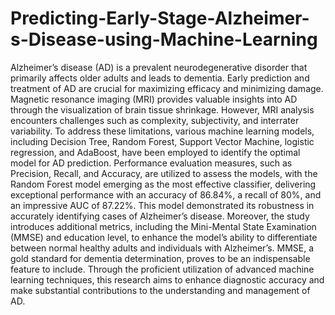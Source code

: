 # Predicting-Early-Stage-Alzheimer-s-Disease-using-Machine-Learning

Alzheimer’s disease (AD) is a prevalent neurodegenerative
disorder that primarily affects older adults and leads to
dementia. Early prediction and treatment of AD are crucial for
maximizing efficacy and minimizing damage. Magnetic resonance
imaging (MRI) provides valuable insights into AD through the
visualization of brain tissue shrinkage. However, MRI analysis
encounters challenges such as complexity, subjectivity, and interrater
variability.
To address these limitations, various machine learning models,
including Decision Tree, Random Forest, Support Vector Machine,
logistic regression, and AdaBoost, have been employed
to identify the optimal model for AD prediction. Performance
evaluation measures, such as Precision, Recall, and Accuracy,
are utilized to assess the models, with the Random Forest model
emerging as the most effective classifier, delivering exceptional
performance with an accuracy of 86.84%, a recall of 80%, and
an impressive AUC of 87.22%. This model demonstrated its
robustness in accurately identifying cases of Alzheimer’s disease.
Moreover, the study introduces additional metrics, including
the Mini-Mental State Examination (MMSE) and education level,
to enhance the model’s ability to differentiate between normal
healthy adults and individuals with Alzheimer’s. MMSE, a gold
standard for dementia determination, proves to be an indispensable
feature to include. Through the proficient utilization
of advanced machine learning techniques, this research aims to
enhance diagnostic accuracy and make substantial contributions
to the understanding and management of AD.
